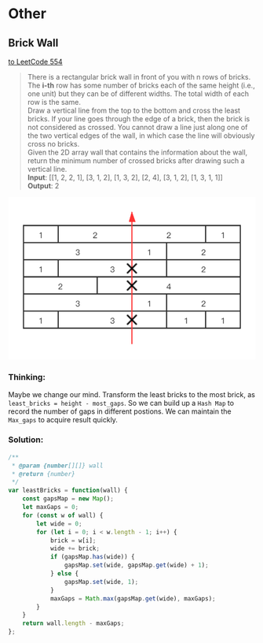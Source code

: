 # Other

## Brick Wall
[to LeetCode 554][1]
> There is a rectangular brick wall in front of you with n rows of bricks. The **i-th** row has some number of bricks each of the same height (i.e., one unit) but they can be of different widths. The total width of each row is the same.  
Draw a vertical line from the top to the bottom and cross the least bricks. If your line goes through the edge of a brick, then the brick is not considered as crossed. You cannot draw a line just along one of the two vertical edges of the wall, in which case the line will obviously cross no bricks.  
Given the 2D array wall that contains the information about the wall, return the minimum number of crossed bricks after drawing such a vertical line.  
**Input**: \[\[1, 2, 2, 1\], \[3, 1, 2\], \[1, 3, 2\], \[2, 4\], \[3, 1, 2\], \[1, 3, 1, 1\]\]  
**Output**: 2  

![Image][2]

### Thinking: 
Maybe we change our mind. Transform the least bricks to the most brick, as `least_bricks = height - most_gaps`. So we can build up a `Hash Map` to record the number of gaps in different postions. We can maintain the `Max_gaps` to acquire result quickly.

### Solution: 
```js
/**
 * @param {number[][]} wall
 * @return {number}
 */
var leastBricks = function(wall) {
    const gapsMap = new Map();
    let maxGaps = 0;
    for (const w of wall) {
        let wide = 0;
        for (let i = 0; i < w.length - 1; i++) {
            brick = w[i];
            wide += brick;
            if (gapsMap.has(wide)) {
                gapsMap.set(wide, gapsMap.get(wide) + 1);
            } else {
                gapsMap.set(wide, 1);
            }
            maxGaps = Math.max(gapsMap.get(wide), maxGaps);
        }
    }
    return wall.length - maxGaps;
};
```

[1]: https://leetcode-cn.com/problems/brick-wall/
[2]: ../.vuepress/public/assets/img/brickWall.png